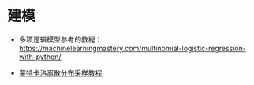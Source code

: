 # 建模

- 多项逻辑模型参考的教程：https://machinelearningmastery.com/multinomial-logistic-regression-with-python/

- [蒙特卡洛离散分布采样教程](https://applenob.github.io/machine_learning/MCMC/)

